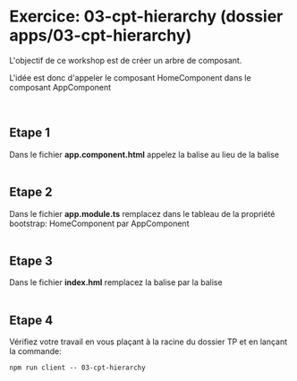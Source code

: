 # Exercice: 03-cpt-hierarchy (dossier apps/03-cpt-hierarchy)

L'objectif de ce workshop est de créer un arbre de composant.

L'idée est donc d'appeler le composant HomeComponent dans le composant AppComponent

<br>

## Etape 1

Dans le fichier **app.component.html** appelez la balise <sfeir-home> au lieu de la balise <mat-card>
<br><br>

## Etape 2

Dans le fichier **app.module.ts** remplacez dans le tableau de la propriété bootstrap: HomeComponent par AppComponent
<br><br>

## Etape 3

Dans le fichier **index.hml** remplacez la balise <sfeir-home> par la balise <sfeir-app>
<br><br>

## Etape 4

Vérifiez votre travail en vous plaçant à la racine du dossier TP et en lançant la commande:

```shell
npm run client -- 03-cpt-hierarchy
```
